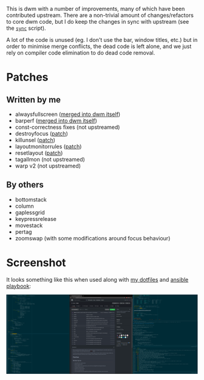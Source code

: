This is dwm with a number of improvements, many of which have been contributed
upstream. There are a non-trivial amount of changes/refactors to core dwm code,
but I do keep the changes in sync with upstream (see the
[`sync`](https://github.com/cdown/dwm/blob/master/sync) script).

A lot of the code is unused (eg. I don't use the bar, window titles, etc.) but
in order to minimise merge conflicts, the dead code is left alone, and we just
rely on compiler code elimination to do dead code removal.

# Patches

## Written by me

- alwaysfullscreen ([merged into dwm itself](https://git.suckless.org/dwm/commit/67d76bdc68102df976177de351f65329d8683064.html))
- barperf ([merged into dwm itself](https://git.suckless.org/dwm/commit/8657affa2a61e85ca8df76b62e43cb02897d1d80.html))
- const-correctness fixes (not upstreamed)
- destroyfocus ([patch](https://dwm.suckless.org/patches/destroyfocus/))
- killunsel ([patch](https://dwm.suckless.org/patches/killunsel/))
- layoutmonitorrules ([patch](https://dwm.suckless.org/patches/layoutmonitorrules/))
- resetlayout ([patch](https://dwm.suckless.org/patches/resetlayout/))
- tagallmon (not upstreamed)
- warp v2 (not upstreamed)

## By others

- bottomstack
- column
- gaplessgrid
- keypressrelease
- movestack
- pertag
- zoomswap (with some modifications around focus behaviour)

# Screenshot

It looks something like this when used along with [my
dotfiles](https://github.com/cdown/dotfiles) and [ansible
playbook](https://github.com/cdown/ansible-desktop):

![Screenshot](https://raw.githubusercontent.com/cdown/dwm/master/screenshot.png)
